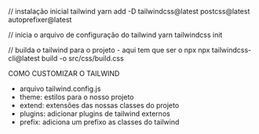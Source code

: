 // instalação inicial tailwind
yarn add -D tailwindcss@latest postcss@latest autoprefixer@latest

// inicia o arquivo de configuração do tailwind
yarn tailwindcss init

// builda o tailwind para o projeto - aqui tem que ser o npx
npx tailwindcss-cli@latest build -o src/css/build.css

COMO CUSTOMIZAR O TAILWIND
- arquivo tailwind.config.js
- theme: estilos para o nosso projeto
- extend: extensões das nossas classes do projeto
- plugins: adicionar plugins de tailwind externos
- prefix: adiciona um prefixo as classes do tailwind